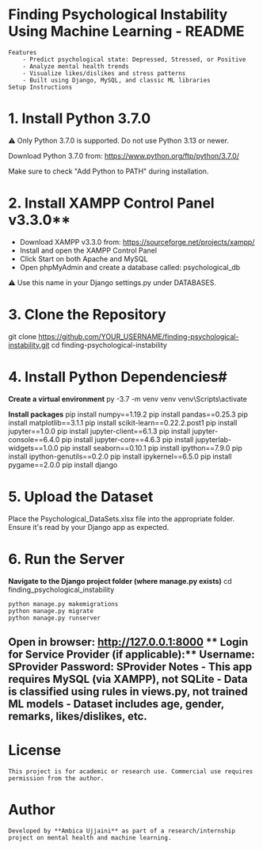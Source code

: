 # Finding Psychological Instability Using Machine Learning - README
    Features
        - Predict psychological state: Depressed, Stressed, or Positive
        - Analyze mental health trends
        - Visualize likes/dislikes and stress patterns
        - Built using Django, MySQL, and classic ML libraries
    Setup Instructions

# 1. Install Python 3.7.0
⚠️ Only Python 3.7.0 is supported. Do not use Python 3.13 or newer.

Download Python 3.7.0 from: https://www.python.org/ftp/python/3.7.0/

Make sure to check "Add Python to PATH" during installation.

# 2. Install XAMPP Control Panel v3.3.0**
- Download XAMPP v3.3.0 from: https://sourceforge.net/projects/xampp/
- Install and open the XAMPP Control Panel
- Click Start on both Apache and MySQL
- Open phpMyAdmin and create a database called:
    psychological_db

⚠️ Use this name in your Django settings.py under DATABASES.

# 3. Clone the Repository
git clone https://github.com/YOUR_USERNAME/finding-psychological-instability.git
cd finding-psychological-instability

# 4. Install Python Dependencies#
**Create a virtual environment**
py -3.7 -m venv venv
venv\Scripts\activate

**Install packages**
pip install numpy==1.19.2
pip install pandas==0.25.3
pip install matplotlib==3.1.1
pip install scikit-learn==0.22.2.post1
pip install jupyter==1.0.0
pip install jupyter-client==6.1.3
pip install jupyter-console==6.4.0
pip install jupyter-core==4.6.3
pip install jupyterlab-widgets==1.0.0
pip install seaborn==0.10.1
pip install ipython==7.9.0
pip install ipython-genutils==0.2.0
pip install ipykernel==6.5.0
pip install pygame==2.0.0
pip install django


# 5. Upload the Dataset
Place the Psychological_DataSets.xlsx file into the appropriate folder.
Ensure it's read by your Django app as expected.

# 6. Run the Server
**Navigate to the Django project folder (where manage.py exists)**
    cd finding_psychological_instability

    python manage.py makemigrations
    python manage.py migrate
    python manage.py runserver

**Open in browser:**
http://127.0.0.1:8000
**
Login for Service Provider (if applicable):**
    Username: SProvider
    Password: SProvider
    Notes
    - This app requires MySQL (via XAMPP), not SQLite
    - Data is classified using rules in views.py, not trained ML models
    - Dataset includes age, gender, remarks, likes/dislikes, etc.
- 
# License
    This project is for academic or research use. Commercial use requires permission from the author.

# Author
    Developed by **Ambica Ujjaini** as part of a research/internship project on mental health and machine learning.
